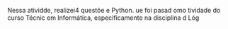 
Nessa atividde, realizei4 questõe e Python. ue foi pasad omo tividade do curso Técnic em Informática, especificamente na disciplina d Lóg
